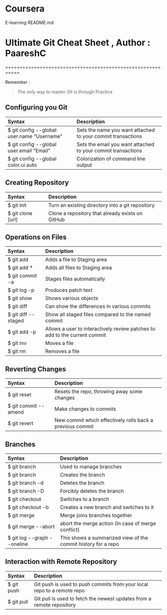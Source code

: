 # Coursera
E-learning
README.md
# Ultimate Git Cheat Sheet , Author : PaareshC 
===========================================================

Remember :
> The only way to master Git is through Practice   

## Configuring you Git 

| Syntax | Description |                        
| :--- | :--- |                                                                                
| $ git config --global user.name "Username" | Sets the name you want attached to your commit transactions |          
| $ git config --global user.email "Email" | Sets the email you want attached to your commit transactions |             
| $ git config --global color.ui auto | Colorization of command line output |                                 

	
 ## Creating Repository

| Syntax | Description |                        
| :--- | :--- |                                                                                
| $ git init | Turn an existing directory into a git repository |          
| $ git clone [url] | Clone a repository that already exists on GitHub |             


 ## Operations on Files

| Syntax | Description |                        
| :--- | :--- |                                                                                
| $ git add <filename> | Adds a file to Staging area |          
| $ git add * | Adds all files to Staging area | 
| $ git commit -a | Stages files automatically |
| $ git log -p | Produces patch text |
| $ git show | Shows various objects |
| $ git diff | Can show the differences in various commits |
| $ git diff --staged | Show all staged files compared to the named commit |
| $ git add -p | Allows a user to interactively review patches to add to the current commit |
| $ git mv | Moves a file |
| $ git rm | Removes a file |
	

## Reverting Changes 

| Syntax | Description |                        
| :--- | :--- |                                                                                
| $ git reset | Resets the repo, throwing away some changes |          
| $ git commit --amend |  Make changes to commits |             
| $ git revert  | New commit which effectively rolls back a previous commit |


 ## Branches

| Syntax | Description |                        
| :--- | :--- |                                                                                
| $ git branch | Used to manage branches |          
| $ git branch <name> | Creates the branch | 
| $ git branch -d <name> | Deletes the branch |
| $ git branch -D <name> | Forcibly deletes the branch |
| $ git checkout <branch> | Switches to a branch |
| $ git checkout -b <branch> | Creates a new branch and switches to it |
| $ git merge <branch> | Merge joins branches together |
| $ git merge --abort | abort the merge action (In case of merge conflict) |
| $ git log --graph --oneline | This shows a summarized view of the commit history for a repo |
	

## Interaction with Remote Repository

| Syntax | Description |                        
| :--- | :--- |                                                                                
| $ git push | Git push is used to push commits from your local repo to a remote repo |          
| $ git pull | Git pull is used to fetch the newest updates from a remote repository |  

	
	 	
	
	
	
	
	
